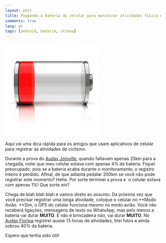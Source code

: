 ```yaml
---
layout: post
title: Poupando a bateria do celular para monitorar atividades física de longa distância
comments: true
lang: pt
tags: [android, bateria, strava]
---
```

![](/public/images/2014/05/bateria-acabando.jpg)

Aqui vai uma dica rápida para os amigos que usam aplicativos de celular para registrar as atividades de ciclismo.

Durante a prova do [Audax Joinville](/2014/04/02/audax-joinville-200km-agora-foi/), quando faltavam apenas 25km para a chegada, notei que meu celular estava com apenas 4% de bateria. Fiquei preocupado, pois se a bateria acaba durante o monitoramento, o registro inteiro é perdido. Afinal, de que adianta pedalar 200km se você não pode registrar este momento? Hehe. Por sorte terminei a prova e  o celular estava com apenas 1%! Que sorte ein?

Chega de blah blah blah e vamos direto ao assunto. Da próxima vez que você precisar registrar uma longa atividade, coloque o celular no **Modo Avião. **Sim, o GPS do celular funciona mesmo no modo avião. Você não receberá ligações, mensagens de texto ou WhatsApp, mas pelo menos a bateria vai durar **MUITO**. E não é brincadeira não, vai durar **MUITO**. No [Audax Floripa](/2014/05/04/audax-floripa-2014-mais-200km-para-o-curriculo/) registrei quase 13 horas de atividades, tirei fotos e ainda sobrou 40% da bateria.

Espero que tenha sido útil!